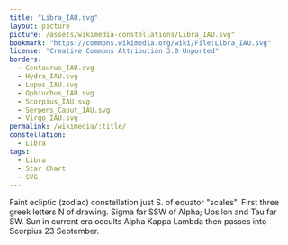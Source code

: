 ```yaml
---
title: "Libra_IAU.svg"
layout: picture
picture: /assets/wikimedia-constellations/Libra_IAU.svg"
bookmark: "https://commons.wikimedia.org/wiki/File:Libra_IAU.svg"
license: "Creative Commons Attribution 3.0 Unported"
borders:
  - Centaurus_IAU.svg
  - Hydra_IAU.svg
  - Lupus_IAU.svg
  - Ophiuchus_IAU.svg
  - Scorpius_IAU.svg
  - Serpens_Caput_IAU.svg
  - Virgo_IAU.svg
permalink: /wikimedia/:title/
constellation:
  - Libra
tags:
  - Libra
  - Star Chart
  - SVG
---
```

Faint ecliptic (zodiac) constellation just S. of equator "scales". First three greek letters N of drawing. Sigma far SSW of Alpha; Upsilon and Tau far SW. Sun in current era occults Alpha Kappa Lambda then passes into Scorpius 23 September.